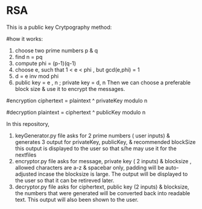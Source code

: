 # RSA
This is a public key Crytpography method:

#how it works:
 1. choose two prime numbers p & q
 2. find n = pq
 3. compute phi = (p-1)(q-1)
 4. choose e, such that  1 < e < phi , but gcd(e,phi) = 1
 5. d = e inv mod phi
 6. public key = e , n ; private key = d, n
 Then we can choose a preferable block size & use it to encrypt the messages.
 
 #encryption
  ciphertext = plaintext ^ privateKey modulo n
  
  #decryption 
    plaintext = ciphertext ^ publicKey modulo n

In this repository,
 1. keyGenerator.py file asks for 2 prime numbers ( user inputs) & generates 3 output for privateKey, publicKey, & recommended blockSize
    this output is displayed to the user so that s/he may use it for the nextfiles
2. encryptor.py file asks for message, private key ( 2 inputs) & blocksize , allowed characters are a-z & spacebar only, padding will be auto-adjusted incase the blocksize is large. The output will be displayed  to the user so that it can be retireved later.
3. decryptor.py file asks for ciphertext, public key (2 inputs) & blocksize, the numbers that were generated will be converted back into readable text. This output will also been shown to the user.
